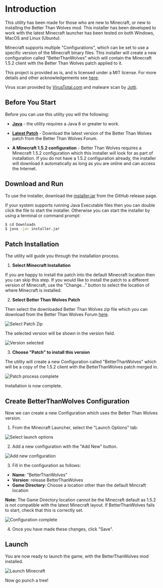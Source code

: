 # Introduction

This utility has been made for those who are new to Minecraft, or new to 
installing the Better Than Wolves mod. This installer has been developed 
to work with the latest Minecraft launcher has been tested on both 
Windows, MacOS and Linux (Ubuntu).

Minecraft supports multiple "Configurations", which can be set to use
a specific version of the Minecraft binary files. This installer will 
create a new configuration called "BetterThanWolves" which will contain
the Minecraft 1.5.2 client with the Better Than Wolves patch applied 
to it.

This project is provided as is, and is licensed under a MIT license. 
For more details and other acknowledgements see [here](Extra.MD).

Virus scan provided by [VirusTotal.com](https://www.virustotal.com/#/file/86a9a0b01712bb0cc164470c20240d472e564ac5dc6faad2435fc20892f17e4a/detection)
and malware scan by [Jotti](https://virusscan.jotti.org/en-GB/filescanjob/vqsdbstwof).

## Before You Start

Before you can use this utility you will the following:

* **[Java](https://java.com/en/download/)** - the utility requires a 
Java 8 or greater to work.

* **[Latest Patch](http://www.sargunster.com/btwforum/viewforum.php?f=3)** - Download the latest version of the Better Than Wolves
patch from the Better Than Wolves Forum.

* **A Minecraft 1.5.2 configuration** -  Better Than Wolves requires a 
Minecraft 1.5.2 configuration which this installer will look for as part of 
installation. If you do not have a 1.5.2 configuration already, the installer
will download it automatically as long as you are online and can access the 
Internet.

## Download and Run

To use the installer, download the [installer.jar](https://github.com/rwapshott/btw-installer/releases/download/latest/installer.jar) 
from the GitHub release page.

If your system supports running Java Executable files then you can 
double click the file to start the installer. Otherwise you can 
start the installer by using a terminal or command prompt:

```bash
$ cd Downloads
$ java -jar installer.jar
```

## Patch Installation

The utility will guide you through the installation process.

1) **Select Minecraft Installation**

If you are happy to install the patch into the default Minecraft location
then you can skip this step. If you would like to install the patch to a different
 version of Minecraft, use the "Change..." button to select
the location of where Minecraft is installed.

2) **Select Better Than Wolves Patch**

Then select the downloaded Better Than Wolves zip file which you 
can download from the Better Than Wolves Forum [here](http://www.sargunster.com/btwforum/viewforum.php?f=3).

![Select Patch Zip](images/patch-choose-zip.png)

The selected version will be shown in the version field.

![Version selected](images/patch-version-selected.png)

3) **Choose "Patch" to install this version**

The utility will create a new Configuration called "BetterThanWolves" which 
will be a copy of the 1.5.2 client with the BetterThanWolves patch merged in.

![Patch process complete](images/patch-version-installed.png)

Installation is now complete.

## Create BetterThanWolves Configuration

Now we can create a new Configuration which uses the Better Than Wolves
version.

1) From the Minecraft Launcher, select the "Launch Options" tab:

![Select launch options](images/mc-launch-options.png)

2) Add a new configuration with the "Add New" button.

![Add new configuration](images/mc-add-new.png)

3) Fill in the configuration as follows:

- **Name**: "BetterThanWolves"
- **Version**: release BetterThanWolves
- **Game Directory**: Choose a location other than the default Mincraft location

**Note:** The Game Directory location cannot be the Minecraft
default as 1.5.2 is not compatible with the latest Minecraft layout. If
BetterThanWolves fails to start, check that this is correctly set.

![Configuration complete](images/mc-configuration-complete.png)

4) Once you have made these changes, click "Save".

## Launch

You are now ready to launch the game, with the BetterThanWolves mod 
installed.

![Launch Minecraft](images/mc-select-btw.png)

Now go punch a tree!